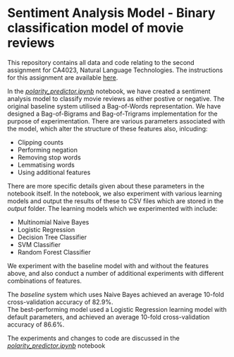 # Sentiment Analysis Model - Binary classification model of movie reviews

This repository contains all data and code relating to the second assignment for CA4023, Natural Language Technologies. The instructions for this assignment are available [here](CA4023_Assignment2.pdf).

In the [*polarity_predictor.ipynb*](polarity_predictor.ipynb) notebook, we have created a sentiment analysis model to classify movie reviews as either postive or negative. The original baseline system utilised a Bag-of-Words representation. We have designed a Bag-of-Bigrams and Bag-of-Trigrams implementation for the purpose of experimentation. There are various parameters associated with the model, which alter the structure of these features also, inlcuding:

* Clipping counts
* Performing negation
* Removing stop words
* Lemmatising words
* Using additional features

There are more specific details given about these parameters in the notebook itself. In the notebook, we also experiment with various learning models and output the results of these to CSV files which are stored in the *output* folder. The learning models which we experimented with include:

* Multinomial Naive Bayes
* Logistic Regression
* Decision Tree Classifier
* SVM Classifier
* Random Forest Classifier

We experiment with the baseline model with and without the features above, and also conduct a number of additional experiments with different combinations of features.

The *baseline* system which uses Naive Bayes achieved an average 10-fold cross-validation accuracy of 82.9%.  
The best-performing model used a Logistic Regression learning model with default parameters, and achieved an average 10-fold cross-validation accuracy of 86.6%.  

The experiments and changes to code are discussed in the [*polarity_predictor.ipynb*](polarity_predictor.ipynb) notebook
